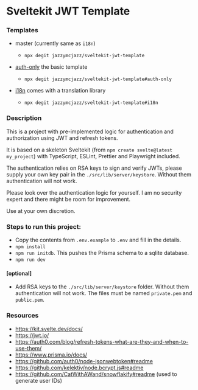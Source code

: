 # Sveltekit JWT Template

<h3>Templates</h3>

- master (currently same as `i18n`)
  - `npx degit jazzymcjazz/sveltekit-jwt-template`

- <a href="https://github.com/JazzyMcJazz/sveltekit-jwt-template/tree/auth-only">auth-only</a>
the basic template

  - `npx degit jazzymcjazz/sveltekit-jwt-template#auth-only`

- <a href="https://github.com/JazzyMcJazz/sveltekit-jwt-template/tree/i18n">i18n</a>
comes with a translation library

  - `npx degit jazzymcjazz/sveltekit-jwt-template#i18n`

<h3>Description</h3>

This is a project with pre-implemented logic for authentication and authorization using JWT and
refresh tokens.

It is based on a skeleton Sveltekit (from `npm create svelte@latest my_project`) with TypeScript,
ESLint, Prettier and Playwright included.

The authentication relies on RSA keys to sign and verify JWTs, please supply your own key pair
in the `./src/lib/server/keystore`. Without them authentication will not work.

Please look over the authentication logic for yourself.
I am no security expert and there might be room for improvement.

Use at your own discretion.

<h3>Steps to run this project:</h3>

- Copy the contents from `.env.example` to `.env` and fill in the details.
- `npm install`
- `npm run initdb`. This pushes the Prisma schema to a sqlite database.
- `npm run dev`

<h4>[optional]</h4>

- Add RSA keys to the `./src/lib/server/keystore` folder. Without them authentication will not work. The files must be named `private.pem` and `public.pem`.

<h3>Resources</h3>

- https://kit.svelte.dev/docs/
- https://jwt.io/
- https://auth0.com/blog/refresh-tokens-what-are-they-and-when-to-use-them/
- https://www.prisma.io/docs/
- https://github.com/auth0/node-jsonwebtoken#readme
- https://github.com/kelektiv/node.bcrypt.js#readme
- https://github.com/CatWithAWand/snowflakify#readme (used to generate user IDs)
